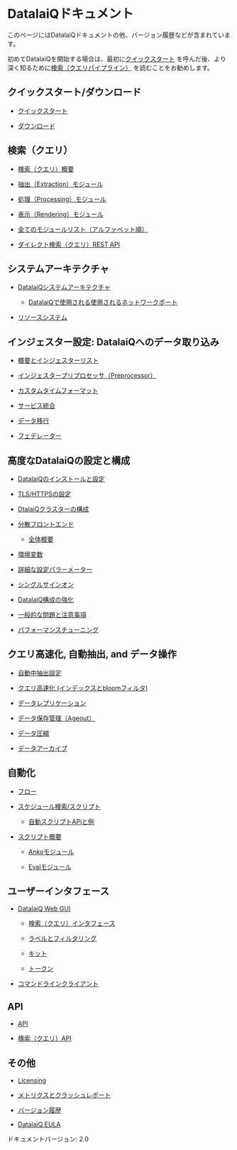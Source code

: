 # 

# DatalaiQドキュメント

このページにはDatalaiQドキュメントの他、バージョン履歴などが含まれています。

初めてDatalaiQを開始する場合は、最初に[クイックスタート](quickstart/quickstart.md) を呼んだ後、より深く知るために[検索（クエリパイプライン）](search/search.md) を読むことをお勧めします。

## クイックスタート/ダウンロード

  * [クイックスタート](quickstart/quickstart.md)

  * [ダウンロード](quickstart/downloads.md)

## 検索（クエリ）

  * [検索（クエリ）概要](search/search.md)

  * [抽出（Extraction）モジュール](search/extractionmodules.md)

  * [処理（Processing）モジュール](search/processingmodules.md)

  * [表示（Rendering）モジュール](search/rendermodules.md)

  * [全てのモジュールリスト（アルファベット順）](search/complete-module-list.md)

  * [ダイレクト検索（クエリ）REST API](search/directquery/directquery.md)

## システムアーキテクチャ

  * [DatalaiQシステムアーキテクチャ](architecture/architecture.md)

    * [DatalaiQで使用される使用されるネットワークポート](configuration/networking.md)


  * [リソースシステム](resources/resources.md)

## インジェスター設定: DatalaiQへのデータ取り込み

  * [概要とインジェスターリスト](ingesters/ingesters.md)

  * [インジェスタープリプロセッサ（Preprocessor）](ingesters/preprocessors/preprocessors.md)

  * [カスタムタイムフォーマット](ingesters/customtime/customtime.md)

  * [サービス統合](ingesters/integrations.md)

  * [データ移行](ingesters/migrate/migrate.md)

  * [フェデレーター](ingesters/federator.md)

## 高度なDatalaiQの設定と構成

  * [DatalaiQのインストールと設定](configuration/configuration.md)

[//]: # (  We need to prepare docker images than update deployment procedure;)
[//]: # (  * [Docker Deployment]&#40;configuration/docker.md&#41;)

  * [TLS/HTTPSの設定](configuration/certificates.md)

  * [DtalaiQクラスターの構成](distributed/cluster.md)

  * [分散フロントエンド](distributed/frontend.md)

    * [全体概要](distributed/overwatch.md)


  * [環境変数](configuration/environment-variables.md)

  * [詳細な設定パラーメーター](configuration/parameters.md)

  * [シングルサインオン](configuration/sso.md)

  * [DatalaiQ構成の強化](configuration/hardening.md)

  * [一般的な問題と注意事項](configuration/caveats.md)

  * [パフォーマンスチューニング](tuning/tuning.md)

## クエリ高速化, 自動抽出, and データ操作
  
  * [自動中抽出設定](configuration/autoextractors.md)
  
  * [クエリ高速化 (インデックスとbloomフィルタ)](configuration/accelerators.md)

  * [データレプリケーション](configuration/replication.md)

  * [データ保存管理（Ageout）](configuration/ageout.md)

  * [データ圧縮](configuration/compression.md)

  * [データアーカイブ](configuration/archive.md)

## 自動化

  * [フロー](flows/flows.md)

  * [スケジュール検索/スクリプト](scripting/scheduledsearch.md)

    * [自動スクリプトAPiと例](scripting/scriptingsearch.md)


  * [スクリプト概要](scripting/scripting.md)

	* [Ankoモジュール](scripting/anko.md)

	* [Evalモジュール](scripting/eval.md)

## ユーザーインタフェース

  * [DatalaiQ Web GUI](gui/gui.md)

    * [検索（クエリ）インタフェース](gui/queries/queries.md)

    * [ラベルとフィルタリング](gui/labels/labels.md)

    * [キット](kits/kits.md)
    
    * [トークン](tokens/tokens.md)

  * [コマンドラインクライアント](cli/cli.md)

## API

  * [API](api/api.md)

  * [検索（クエリ）API](search/directquery/directquery.md)

## その他

  * [Licensing](license/license.md)

  * [メトリクスとクラッシュレポート](metrics.md)

  * [バージョン履歴](changelog/list.md)

  * [DatalaiQ EULA](eula.md)

[//]: # (  * [Open-source Licenses]&#40;open_source.md&#41;)

ドキュメントバージョン:  2.0